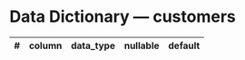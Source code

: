 # Data Dictionary — customers

| # | column | data_type | nullable | default |
|---:|---|---|:--:|---|
